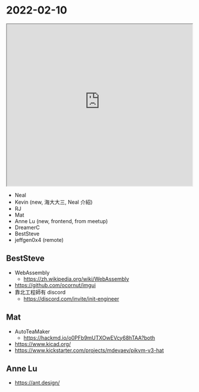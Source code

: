 # 2022-02-10

<iframe src="https://photos.hackingthursday.org/2022-2022-02-10" width="100%" height="440px"></iframe>

- Neal
- Kevin (new, 海大大三, Neal 介紹)
- RJ
- Mat
- Anne Lu (new, frontend, from meetup)
- DreamerC
- BestSteve
- jeffgen0x4 (remote)

## BestSteve

- WebAssembly
    - https://zh.wikipedia.org/wiki/WebAssembly
- https://github.com/ocornut/imgui
- 靠北工程師有 discord
    - https://discord.com/invite/init-engineer


## Mat

- AutoTeaMaker
    - https://hackmd.io/o0PFb9mUTXOwEVcy68hTAA?both
- https://www.kicad.org/
- https://www.kickstarter.com/projects/mdevaev/pikvm-v3-hat

## Anne Lu

- https://ant.design/
